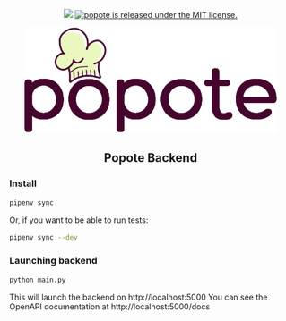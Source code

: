<p align="center">
  <img src="https://img.shields.io/badge/version-0.1.0-green"/>
  <a href="https://github.com/domidemps/popote/blob/master/LICENSE">
    <img src="https://img.shields.io/badge/license-MIT-blue" alt="popote is released under the MIT license." />
  </a>
</p>

<p align="center">
  <img src="https://github.com/domidemps/popote/blob/master/frontend/src/images/popote_logo.png" width="450px;"/>
</p>

<h2 align="center">Popote Backend</h2>

### Install

```bash
pipenv sync
```
Or, if you want to be able to run tests:
```bash
pipenv sync --dev
```


### Launching backend
```bash
python main.py
```
This will launch the backend on http://localhost:5000
You can see the OpenAPI documentation at http://localhost:5000/docs

